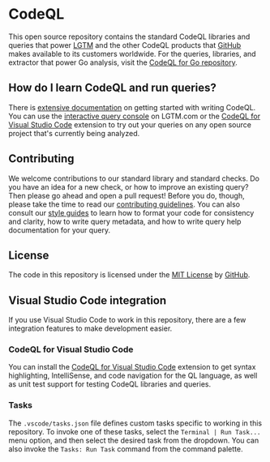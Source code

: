 # CodeQL

This open source repository contains the standard CodeQL libraries and queries that power [LGTM](https://lgtm.com) and the other CodeQL products that [GitHub](https://github.com) makes available to its customers worldwide. For the queries, libraries, and extractor that power Go analysis, visit the [CodeQL for Go repository](https://github.com/github/codeql-go).

## How do I learn CodeQL and run queries?

There is [extensive documentation](https://help.semmle.com/QL/learn-ql/) on getting started with writing CodeQL.
You can use the [interactive query console](https://lgtm.com/help/lgtm/using-query-console) on LGTM.com or the [CodeQL for Visual Studio Code](https://help.semmle.com/codeql/codeql-for-vscode.html) extension to try out your queries on any open source project that's currently being analyzed.

## Contributing

We welcome contributions to our standard library and standard checks. Do you have an idea for a new check, or how to improve an existing query? Then please go ahead and open a pull request! Before you do, though, please take the time to read our [contributing guidelines](CONTRIBUTING.md). You can also consult our [style guides](https://github.com/github/codeql/tree/main/docs) to learn how to format your code for consistency and clarity, how to write query metadata, and how to write query help documentation for your query.

## License

The code in this repository is licensed under the [MIT License](LICENSE) by [GitHub](https://github.com).

## Visual Studio Code integration

If you use Visual Studio Code to work in this repository, there are a few integration features to make development easier.

### CodeQL for Visual Studio Code

You can install the [CodeQL for Visual Studio Code](https://marketplace.visualstudio.com/items?itemName=GitHub.vscode-codeql) extension to get syntax highlighting, IntelliSense, and code navigation for the QL language, as well as unit test support for testing CodeQL libraries and queries.

### Tasks 

The `.vscode/tasks.json` file defines custom tasks specific to working in this repository. To invoke one of these tasks, select the `Terminal | Run Task...` menu option, and then select the desired task from the dropdown. You can also invoke the `Tasks: Run Task` command from the command palette.
